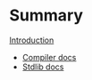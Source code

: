 # Summary

[Introduction](README.md)
- [Compiler docs](./compiler/overview.md)
- [Stdlib docs](./stdlib/overview.md)
